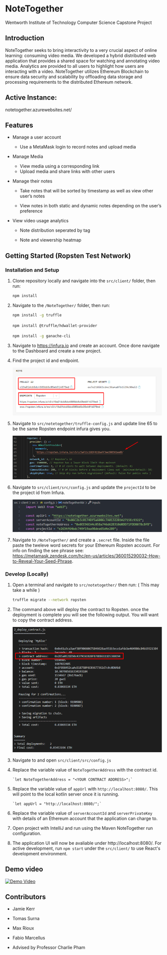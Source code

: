 # NoteTogether

Wentworth Institute of Technology Computer Science Capstone Project

## Introduction

NoteTogether seeks to bring interactivity to a very crucial aspect of online learning: consuming video media. We developed a hybrid distributed web application that provides a shared space for watching and annotating video media. Analytics are provided to all users to highlight how users are interacting with a video. NoteTogether utilizes Ethereum Blockchain to ensure data security and scalability by offloading data storage and processing requirements to the distributed Ethereum network.

## Active Instance:

notetogether.azurewebsites.net/

## Features

- Manage a user account

  - Use a MetaMask login to record notes and upload media

- Manage Media

  - View media using a corresponding link
  - Upload media and share links with other users

- Manage their notes

  - Take notes that will be sorted by timestamp as well as view other user’s notes

  - View notes in both static and dynamic notes depending on the user’s preference

- View video usage analytics

  - Note distribution seperated by tag

  - Note and viewership heatmap

## Getting Started (Ropsten Test Network)

### Installation and Setup

1. Clone repository locally and navigate into the `src/client/` folder, then run:

   ```bash
   npm install
   ```

2. Navigate to the `/NoteTogether/` folder, then run:

   ```bash
   npm install -g truffle

   npm install @truffle/hdwallet-provider

   npm install -g ganache-cli
   ```

3. Navigate to https://infura.io and create an account. Once done navigate to the Dashboard and create a new project.

4. Find the project id and endpoint.

   ![Infura Keys](/images/Infura_Project_Info.png)

5. Navigate to `src/notetogether/truffle-config.js` and update line 65 to be the same Ropsten endpoint infura gives you.

   ![Truffle Config](/images/Truffle-Config-Ropsten-URL.png)

6. Navigate to `src/client/src/config.js` and update the `projectId` to be the project id from Infura.

   ![Config JS](/images/Config-Project-Id.PNG)

7. Navigate to `/NoteTogether/` and create a `.secret` file. Inside the file paste the tweleve word secrets for your Ethereum Ropsten account. For info on finding the see phrase see: https://metamask.zendesk.com/hc/en-us/articles/360015290032-How-to-Reveal-Your-Seed-Phrase.

### Develop (Locally)

1.  Open a terminal and navigate to `src/notetogether/` then run: ( This may take a while )
    ```bash
    truffle migrate --network ropsten
    ```
2.  The command above will deploy the contract to Ropsten. once the deployment is complete you will see the following output. You will want to copy the contract address.

    ![Truffle Migrate Output](/images/Truffle-Migrate-Ropsten-Output.png)

3.  Navigate to and open `src/client/src/config.js`

4.  Replace the variable value of `NoteTogetherAddress` with the contract id.

        `let NoteTogetherAddress = "<YOUR CONTRACT ADDRESS>";`

5.  Replace the variable value of `appUrl` with `http://localhost:8080/`. This will point to the local kotlin server once it is running.

        `let appUrl = "http://localhost:8080/";`

6.  Replace the variable value of `serverAccountId` and `serverPrivateKey` with details of an Ethereum account that the application can charge to.

7.  Open project with IntelliJ and run using the Maven NoteTogether run configuration.

8.  The application UI will now be avaliable under http://localhost:8080/. For active development, run `npm start` under the `src/client/` to use React's development environment.

## Demo video

[![Demo Video](https://img.youtube.com/vi/edE044rYUcI/0.jpg)](https://youtu.be/edE044rYUcI)

## Contributors

- Jamie Kerr
- Tomas Surna
- Max Rioux
- Fabio Marcellus

- Advised by Professor Charlie Pham
